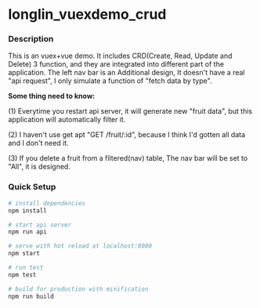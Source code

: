 # longlin_vuexdemo_crud

### Description

This is an vuex+vue demo. It includes CRD(Create, Read, Update and Delete) 3 function, and they are integrated into different part of the application.
The left nav bar is an Additional design, It doesn't have a real "api request", I only simulate a function of "fetch data by type".

**Some thing need to know:**

(1) Everytime you restart api server, it will generate new "fruit data", but this application will automatically filter it.

(2) I haven't use get apt "GET /fruit/:id", because I think I'd gotten all data and I don't need it.

(3) If you delete a fruit from a filtered(nav) table, The nav bar will be set to "All", it is designed.

### Quick Setup

``` bash
# install dependencies
npm install

# start api server
npm run api

# serve with hot reload at localhost:8080
npm start

# run test
npm test

# build for production with minification
npm run build

